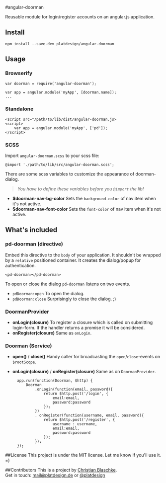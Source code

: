 #angular-doorman

Reusable module for login/register accounts on an angular.js application.

## Install

	npm install --save-dev platdesign/angular-doorman
	

## Usage
### Browserify
	
	var doorman = require('angular-doorman');
	
	var app = angular.module('myApp', [doorman.name]);
	...

### Standalone

	<script src="/path/to/lib/dist/angular-doorman.js>
	<script>
		var app = angular.module('myApp', ['pd']);
	</script>

### SCSS

Import `angular-doorman.scss` to your scss file:

	@import './path/to/lib/src/angular-doorman.scss';
	
There are some scss variables to customize the appearance of doorman-dialog.	
> *You have to define these variables before you `@import` the lib!*

- **$doorman-nav-bg-color** Sets the `background-color` of nav item when it's not active.
- **$doorman-nav-font-color** Sets the `font-color` of nav item when it's not active. 



## What's included

### pd-doorman (directive)
Embed this directive to the `body` of your application. It shouldn't be wrapped by a `relative` positioned container. It creates the dialog/popup for authentication.

	<pd-doorman></pd-doorman>

To open or close the dialog `pd-doorman` listens on two events.

- `pdDoorman:open` To open the dialog.
- `pdDoorman:close` Surprisingly to close the dialog. ;)


### DoormanProvider

- **onLogin(closure)** To register a closure which is called on submitting login-form. If the handler returns a promise it will be considered.
- **onRegister(closure)** Same as `onLogin`.

### Doorman (Service)

- **open()** / **close()** Handy caller for broadcasting the `open`/`close`-events on `$rootScope`.
- **onLogin(closure)** / **onRegister(closure)** Same as on `DoormanProvider`.


		app.run(function(Doorman, $http) {
			Doorman
				.onLogin(function(email, password){
					return $http.post('/login', { 
						email:email, 
						password:password
					});
				})
				. onRegister(function(username, email, password){
					return $http.post('/register', { 
						username : username, 
						email:email, 
						password:password 
					});
				});
		});


##License
This project is under the MIT license. Let me know if you'll use it. =)


##Contributors
This is a project by [Christian Blaschke](http://platdesign.de).	 
Get in touch: [mail@platdesign.de](mailto:mail@platdesign.de) or [@platdesign](https://twitter.com/platdesign)

